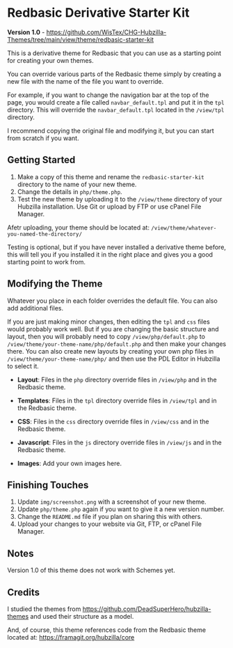 # Redbasic Derivative Starter Kit

**Version 1.0** - https://github.com/WisTex/CHG-Hubzilla-Themes/tree/main/view/theme/redbasic-starter-kit

This is a derivative theme for Redbasic that you can use as a starting point for creating your own themes.

You can override various parts of the Redbasic theme simply by creating a new file with the name of the file you want to override.

For example, if you want to change the navigation bar at the top of the page, you would create a file called `navbar_default.tpl` and put it in the `tpl` directory. This will override the `navbar_default.tpl` located in the `/view/tpl` directory. 

I recommend copying the original file and modifying it, but you can start from scratch if you want.

## Getting Started

1. Make a copy of this theme and rename the `redbasic-starter-kit` directory to the name of your new theme.
2. Change the details in `php/theme.php`.
3. Test the new theme by uploading it to the `/view/theme` directory of your Hubzilla installation. Use Git or upload by FTP or use cPanel File Manager.

Afetr uploading, your theme should be located at: `/view/theme/whatever-you-named-the-directory/`

Testing is optional, but if you have never installed a derivative theme before, this will tell you if you installed it in the right place and gives you a good starting point to work from.

## Modifying the Theme

Whatever you place in each folder overrides the default file. You can also add additional files.

If you are just making minor changes, then editing the `tpl` and `css` files would probably work well. But if you are changing the basic structure and layout, then you will probably need to copy `/view/php/default.php` to `/view/theme/your-theme-name/php/default.php` and then make your changes there. You can also create new layouts by creating your own php files in `/view/theme/your-theme-name/php/` and then use the PDL Editor in Hubzilla to select it.

- **Layout**: Files in the `php` directory override files in `/view/php` and in the Redbasic theme.
- **Templates**: Files in the `tpl` directory override files in `/view/tpl` and in the Redbasic theme.

- **CSS**: Files in the `css` directory override files in `/view/css` and in the Redbasic theme.
- **Javascript**: Files in the `js` directory override files in `/view/js` and in the Redbasic theme.
- **Images**: Add your own images here.

## Finishing Touches

1. Update `img/screenshot.png` with a screenshot of your new theme.
2. Update `php/theme.php` again if you want to give it a new version number.
3. Change the `README.md` file if you plan on sharing this with others.
4. Upload your changes to your website via Git, FTP, or cPanel File Manager.

## Notes

Version 1.0 of this theme does not work with Schemes yet. 

## Credits

I studied the themes from https://github.com/DeadSuperHero/hubzilla-themes and used their structure as a model. 

And, of course, this theme references code from the Redbasic theme located at: https://framagit.org/hubzilla/core
